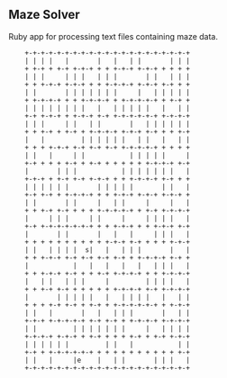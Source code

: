 ## Maze Solver

Ruby app for processing text files containing maze data.

        +-+-+-+-+-+-+-+-+-+-+-+-+-+-+-+-+-+-+-+-+
		| | | |   |       |   |   | |       | | |
		+ +-+ + +-+ +-+-+ + + +-+-+ +-+-+ + + + +
		| | |     | | |   | | |       | |   | | |
		+ + +-+-+ +-+-+ + + +-+-+-+ +-+-+ +-+ + +
		| |       | | | | | | |     |   | | | | |
		+ +-+-+-+ + + +-+-+-+ + +-+-+-+-+ + +-+ +
		| | | | | | | |   |   | | | | |   |   | |
		+-+ +-+-+ + +-+-+ +-+ +-+-+-+-+-+ +-+-+-+
		| | |     | |   | |       |   | | | | | |
		+ + +-+ + +-+ + +-+-+-+ +-+-+ +-+ + + +-+
		|   |         | | | | | |   | |   |   | |
		+ + + +-+-+ +-+ +-+ +-+ +-+-+-+-+ + + + +
		| |   |     | |           | | | | |     |
		+-+ + + + +-+ + +-+ + + + + + +-+-+-+ +-+
		|       | | |           | | | | | | |   |
		+-+-+ + +-+ +-+ +-+-+ + + +-+-+-+ +-+ + +
		| | | | | |       | | | | |       | |   |
		+-+ +-+ + +-+-+-+ + + +-+-+ +-+-+ +-+-+ +
		| |       | |     |   | |     |     |   |
		+ + +-+ +-+ + + + +-+-+-+-+ + +-+ +-+-+-+
		|     | | |     | |     |     | | | |   |
		+-+ +-+-+-+-+-+-+ + + +-+-+ + + +-+-+ +-+
		|       | |       |   |   |     | | |   |
		+ + + + + + + + + + +-+-+ +-+ + + + +-+-+
		| |   | | | |  s|   |   | | |       |   |
		+ + +-+-+ +-+ +-+ +-+ +-+ + +-+-+-+ +-+ +
		|           |   |   |   |   |   | | |   |
		+ + +-+-+ +-+ + + +-+ +-+-+-+ + + +-+-+-+
		|   | |   | | |     |         | | | |   |
		+ + +-+ +-+ + + + + + +-+-+-+ +-+ +-+-+-+
		|       | | | | |   |   | | | |   |   | |
		+ + + +-+ +-+ + +-+ + +-+-+-+-+-+ + +-+-+
		| |   |       |   |   | | |       |   | |
		+-+-+ +-+-+-+-+ +-+ +-+ + +-+-+-+ +-+-+-+
		| |         | | | | | | |     |   | | | |
		+-+-+-+ +-+-+ + +-+ + + + +-+ + +-+ +-+-+
		| | | | | |         | |   |           | |
		+-+ + +-+-+-+-+-+ + + + + + + + + + + +-+
		| |   |     |e    |   | |       | | |   |
		+-+-+-+-+-+-+-+-+-+-+-+-+-+-+-+-+-+-+-+-+